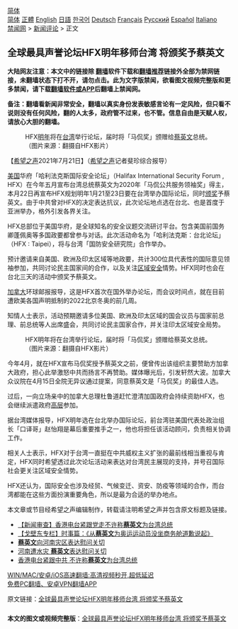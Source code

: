  <!-- 面包屑导航 --> <div class="breadcrumb"><!-- GTranslate: https://gtranslate.io/ -->  <div class="switcher notranslate">  <div class="selected">  <a href="#" onclick="return false;"> 简体</a>  </div>  <div class="option">  <a href="https://www.bannedbook.org" onclick="doGTranslate('zh-CN|zh-CN');jQuery('div.switcher div.selected a').html(jQuery(this).html());return false;" title="简体中文" class="nturl selected"> 简体</a>  <a href="https://www.bannedbook.org/zh-tw/" onclick="doGTranslate('zh-CN|zh-TW');jQuery('div.switcher div.selected a').html(jQuery(this).html());return false;" title="繁體中文" class="nturl"> 正體</a>  <a href="https://www.bannedbook.org/en/" onclick="doGTranslate('zh-CN|en');jQuery('div.switcher div.selected a').html(jQuery(this).html());return false;" title="English" class="nturl"> English</a>  <a href="https://www.bannedbook.org/ja/" onclick="doGTranslate('zh-CN|ja');jQuery('div.switcher div.selected a').html(jQuery(this).html());return false;" title="日本語" class="nturl"> 日語</a>  <a href="https://www.bannedbook.org/ko/" onclick="doGTranslate('zh-CN|ko');jQuery('div.switcher div.selected a').html(jQuery(this).html());return false;" title="한국어" class="nturl"> 한국어</a>  <a href="https://www.bannedbook.org/de/" onclick="doGTranslate('zh-CN|de');jQuery('div.switcher div.selected a').html(jQuery(this).html());return false;" title="Deutsch" class="nturl"> Deutsch</a>  <a href="https://www.bannedbook.org/fr/" onclick="doGTranslate('zh-CN|fr');jQuery('div.switcher div.selected a').html(jQuery(this).html());return false;" title="Français" class="nturl"> Français</a>  <a href="https://www.bannedbook.org/ru/" onclick="doGTranslate('zh-CN|ru');jQuery('div.switcher div.selected a').html(jQuery(this).html());return false;" title="Русский" class="nturl"> Русский</a>  <a href="https://www.bannedbook.org/es/" onclick="doGTranslate('zh-CN|es');jQuery('div.switcher div.selected a').html(jQuery(this).html());return false;" title="Español" class="nturl"> Español</a>  <a href="https://www.bannedbook.org/it/" onclick="doGTranslate('zh-CN|it');jQuery('div.switcher div.selected a').html(jQuery(this).html());return false;" title="Italiano" class="nturl"> Italiano</a>  </div>  </div>      <div class='breadcrumb-sub'><!-- Breadcrumb NavXT 6.3.0 --> <a href="https://www.bannedbook.org/" class="home">禁闻网</a> &gt; <a href="https://www.bannedbook.org/bnews/comments/" class="category">新闻评论</a> &gt; 正文</div></div><h2>全球最具声誉论坛HFX明年移师台湾 将颁奖予蔡英文</h2> <p class="notice"><b>大陆网友注意：本文中的链接除 <a href="https://github.com/bannedbook/fanqiang" >翻墙</a>软件下载和<a href="https://github.com/killgcd/justmysocks/blob/master/README.md">翻墙推荐</a>链接外全部为禁网链接，未翻墙状态下打不开，请勿点击。此为文字版禁闻，欲看图文视频完整版和更多禁闻，请下载<a href="https://github.com/bannedbook/fanqiang">翻墙软件或APP</a>后翻墙上禁闻网。</p><p>备注：翻墙看新闻非常安全，翻墙以真实身份发表敏感言论有一定风险，但只看不说则没有任何风险，翻的人太多，政府管不过来，也不管。信息自由是天赋人权，请放心大胆的翻墙。</b></p>  <div class="entry"> <figure> <p><figcaption>HFX<a href="https://www.bannedbook.org/bnews/tag/%E6%98%8E%E5%B9%B4/" class="st_tag internal_tag" rel="tag" title="标签 明年 下的日志">明年</a>将在<a href="https://www.bannedbook.org/bnews/tag/%e5%8f%b0%e6%b9%be/" class="st_tag internal_tag" rel="tag" title="标签 台湾 下的日志">台湾</a>举行论坛，届时将「马侃奖」颁赠给<a href="https://www.bannedbook.org/bnews/tag/%e8%94%a1%e8%8b%b1%e6%96%87/" class="st_tag internal_tag" rel="tag" title="标签 蔡英文 下的日志">蔡英文</a>总统。（图片来源：翻摄自HFX影片）</figcaption></figure> <p>【<span class='wp_keywordlink_affiliate'><a href="https://www.soundofhope.org" title="希望之声" target="_blank">希望之声</a></span>2021年7月21日】（<a href="https://www.bannedbook.org/bnews/tag/%e5%b8%8c%e6%9c%9b%e4%b9%8b%e5%a3%b0/" class="st_tag internal_tag" rel="tag" title="标签 希望之声 下的日志">希望之声</a>记者斐珍综合报导）</p> <p><a href="https://www.bannedbook.org/bnews/tag/%e7%be%8e%e5%9b%bd/" class="st_tag internal_tag" rel="tag" title="标签 美国 下的日志">美国</a>华府「哈利法克斯国际安全论坛」（Halifax International Security Forum , HFX）在今年五月宣布台湾总统蔡英文为2020年「马侃公共服务领袖奖」得主，本月22日再宣布HFX规划明年1月21至23日要在台湾举办国际论坛，同时<a href="https://www.bannedbook.org/bnews/tag/%E9%A2%81%E5%A5%96/" class="st_tag internal_tag" rel="tag" title="标签 颁奖 下的日志">颁奖</a>予蔡英文。由于中共曾对HFX的决定表达抗议，此次论坛地点选在台北、也是首度于亚洲举办，格外引发各界关注。</p> <p>HFX总部位于美国华府，是全球知名的安全议题交流研讨平台。包含美国前国务卿蓬佩奥等多国政要都曾参与对话。此次活动命名为「哈利法克斯：台北论坛」（HFX : Taipei），将与台湾「国防安全研究院」合作举办。</p>  <p>预计邀请来自美国、欧洲及印太区域等地政要，共计300位具代表性的国际意见领袖参加，共同讨论民主国家间的合作，以及关注<a href="https://www.bannedbook.org/bnews/tag/%E5%8C%BA%E5%9F%9F%E5%AE%89%E5%85%A8/" class="st_tag internal_tag" rel="tag" title="标签 区域安全 下的日志">区域安全</a>情势。HFX同时也会在台北三天的活动中颁奖予蔡英文。</p> <p><a href="https://www.bannedbook.org/bnews/tag/%e5%8a%a0%e6%8b%bf%e5%a4%a7/" class="st_tag internal_tag" rel="tag" title="标签 加拿大 下的日志">加拿大</a>环球邮报报导，这是HFX首次在国外举办论坛，而会议时间点，就在目前遭欧美各国声明抵制的2022北京冬奥的前几周。</p> <p>知情人士表示，活动预期邀请多位美国、欧洲及印太区域的国会议员与国家前总理、前总统等人出席盛会，共同讨论民主国家合作，并关注印太区域安全局势。</p>  <figure><figcaption>HFX明年将在台湾举行论坛，届时将「马侃奖」颁赠给蔡英文总统。（图片来源：翻摄自HFX影片）</figcaption></figure> <p>今年4月，就在HFX宣布马侃奖授予蔡英文之前，便曾传出该组织主要赞助方加拿大政府，担心此举激怒中共而扬言不再赞助。媒体曝光后，引发轩然大波。加拿大众议院在4月15日全院无异议通过提案，同意蔡英文是「马侃奖」的最佳人选。</p> <p>过后，一向立场亲中的加拿大总理杜鲁道赶忙澄清加国政府会持续资助HFX，也会继续派遣政府<span class='wp_keywordlink_affiliate'><a href="https://www.bannedbook.org/bnews/ccpdope/" title="中共高层内幕" target="_blank">高层</a></span>参加。</p> <p>据台湾媒体报导，HFX明年选在台北举办国际论坛，前台湾驻美国代表处政治组长「口译哥」赵怡翔是幕后重要推手之一，他也将担任该活动顾问，负责相关协调工作。</p>  <p>相关人士表示，HFX对于台湾一直挺在中共威权主义扩张的最前线相当重视与肯定，HFX同时希望透过此次论坛活动来表达对台湾民主展现的支持，并号召国际社会更关注区域安全情势。</p> <p>HFX还认为，国际安全也涉及经贸、气候变迁、资安、防疫等领域的合作，而台湾都能在这些方面扮演重要角色，所以是最为合适的举办地点。</p> <p>本文章或节目经希望之声编辑制作，转载请注明希望之声并包含原文标题及链接。 </p>  <ul class='op-related-articles' title='相关阅读'> <li><a href='https://www.bannedbook.org/bnews/baitai/20210721/1591552.html' target='_blank'>【新闻审查】香港电台紧跟党走不许称<b>蔡英文</b>为台湾总统</a></li> <li><a href='https://www.bannedbook.org/bnews/comments/20210721/1591523.html' target='_blank'>【戈壁东专栏】时事篇：《从<b>蔡英文</b>为奥运运动员没坐商务舱道歉说起》</a></li> <li><a href='https://www.bannedbook.org/bnews/baitai/20210721/1591450.html' target='_blank'><b>蔡英文</b>向河南灾区表达慰问关切</a></li> <li><a href='https://www.bannedbook.org/bnews/ssgc/20210721/1591416.html' target='_blank'>河南遭水灾 <b>蔡英文</b>表达慰问关切</a></li> <li><a href='https://www.bannedbook.org/bnews/comments/20210721/1591091.html' target='_blank'>香港电台紧跟中共 不许称<b>蔡英文</b>为台湾总统</a></li> </ul> <p class="texttj"> <a href="https://github.com/bannedbook/fanqiang/wiki/V2ray%E6%9C%BA%E5%9C%BA" target="_blank">WIN/MAC/安卓/iOS高速翻墙:高清视频秒开,超低延迟</a><br/> <a href="https://github.com/bannedbook/fanqiang/wiki/%E7%A6%81%E9%97%BB%E7%BD%91%E5%AE%89%E5%8D%93%E7%BF%BB%E5%A2%99%E6%96%B0%E9%97%BBAPP" target="_blank">免费PC翻墙、安卓VPN翻墙APP</a></p><p>原文链接：<a class="src_link"  href="https://www.soundofhope.org/post/528023" target="_blank">全球最具声誉论坛HFX明年移师台湾 将颁奖予蔡英文</a></p><a name='sharetosocial'></a>  <div style="margin-bottom:5px;padding-bottom:5px;clear:both"> <div id="archive-pix-1" class="banner-ads"> <!-- AuctionX Display platform tag START --> <div id="26318x728x90x621x_ADSLOT2" clicktrack="%%CLICK_URL_ESC%%"></div> <!-- AuctionX Display platform tag END --> </div> <div id="archive-pix-2" class="banner-ads"> <!-- AuctionX Display platform tag START --> <div id="26315x300x250x621x_ADSLOT2" clicktrack="%%CLICK_URL_ESC%%"></div> <!-- AuctionX Display platform tag END --> </div> </div>  <div id="archive-pix-1" class="banner-ads"> <!-- AuctionX Display platform tag START --> <div id="26318x728x90x621x_ADSLOT3" clicktrack="%%CLICK_URL_ESC%%"></div> <!-- AuctionX Display platform tag END --> </div> <div><b>本文的图文或视频完整版</b>：<a href='https://www.bannedbook.org/bnews/comments/20210722/1591935.html'>全球最具声誉论坛HFX明年移师台湾 将颁奖予蔡英文</a></div>  </div><!--END ENTRY--> 